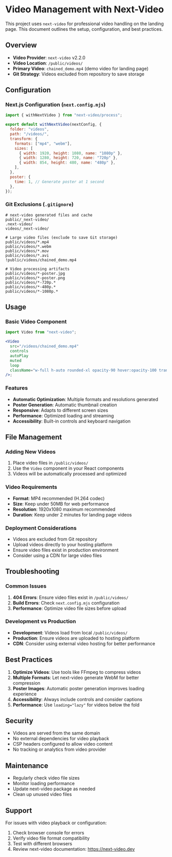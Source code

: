 # Video Management with Next-Video

This project uses `next-video` for professional video handling on the landing page. This document outlines the setup, configuration, and best practices.

## Overview

- **Video Provider**: `next-video` v2.2.0
- **Video Location**: `/public/videos/`
- **Primary Video**: `chained_demo.mp4` (demo video for landing page)
- **Git Strategy**: Videos excluded from repository to save storage

## Configuration

### Next.js Configuration (`next.config.mjs`)

```javascript
import { withNextVideo } from "next-video/process";

export default withNextVideo(nextConfig, {
  folder: "videos",
  path: "/videos/",
  transform: {
    formats: ["mp4", "webm"],
    sizes: [
      { width: 1920, height: 1080, name: "1080p" },
      { width: 1280, height: 720, name: "720p" },
      { width: 854, height: 480, name: "480p" },
    ],
  },
  poster: {
    time: 1, // Generate poster at 1 second
  },
});
```

### Git Exclusions (`.gitignore`)

```gitignore
# next-video generated files and cache
public/_next-video/
.next-video/
videos/_next-video/

# Large video files (exclude to save Git storage)
public/videos/*.mp4
public/videos/*.webm
public/videos/*.mov
public/videos/*.avi
!public/videos/chained_demo.mp4

# Video processing artifacts
public/videos/*-poster.jpg
public/videos/*-poster.png
public/videos/*-720p.*
public/videos/*-480p.*
public/videos/*-1080p.*
```

## Usage

### Basic Video Component

```jsx
import Video from "next-video";

<Video
  src="/videos/chained_demo.mp4"
  controls
  autoPlay
  muted
  loop
  className="w-full h-auto rounded-xl opacity-90 hover:opacity-100 transition-opacity duration-300"
/>;
```

### Features

- **Automatic Optimization**: Multiple formats and resolutions generated
- **Poster Generation**: Automatic thumbnail creation
- **Responsive**: Adapts to different screen sizes
- **Performance**: Optimized loading and streaming
- **Accessibility**: Built-in controls and keyboard navigation

## File Management

### Adding New Videos

1. Place video files in `/public/videos/`
2. Use the `Video` component in your React components
3. Videos will be automatically processed and optimized

### Video Requirements

- **Format**: MP4 recommended (H.264 codec)
- **Size**: Keep under 50MB for web performance
- **Resolution**: 1920x1080 maximum recommended
- **Duration**: Keep under 2 minutes for landing page videos

### Deployment Considerations

- Videos are excluded from Git repository
- Upload videos directly to your hosting platform
- Ensure video files exist in production environment
- Consider using a CDN for large video files

## Troubleshooting

### Common Issues

1. **404 Errors**: Ensure video files exist in `/public/videos/`
2. **Build Errors**: Check `next.config.mjs` configuration
3. **Performance**: Optimize video file sizes before upload

### Development vs Production

- **Development**: Videos load from local `/public/videos/`
- **Production**: Ensure videos are uploaded to hosting platform
- **CDN**: Consider using external video hosting for better performance

## Best Practices

1. **Optimize Videos**: Use tools like FFmpeg to compress videos
2. **Multiple Formats**: Let next-video generate WebM for better compression
3. **Poster Images**: Automatic poster generation improves loading experience
4. **Accessibility**: Always include controls and consider captions
5. **Performance**: Use `loading="lazy"` for videos below the fold

## Security

- Videos are served from the same domain
- No external dependencies for video playback
- CSP headers configured to allow video content
- No tracking or analytics from video provider

## Maintenance

- Regularly check video file sizes
- Monitor loading performance
- Update next-video package as needed
- Clean up unused video files

## Support

For issues with video playback or configuration:

1. Check browser console for errors
2. Verify video file format compatibility
3. Test with different browsers
4. Review next-video documentation: https://next-video.dev
